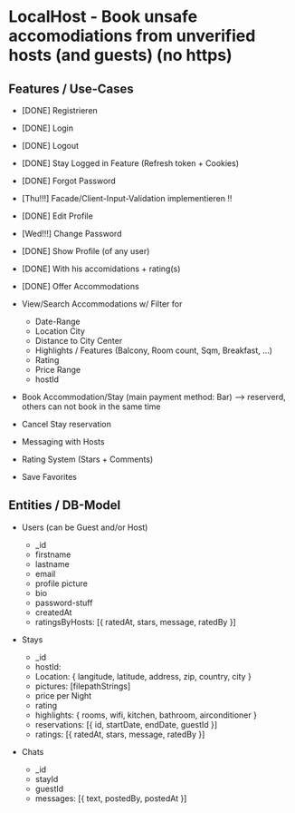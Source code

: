 # LocalHost - Book unsafe accomodiations from unverified hosts (and guests) (no https)

## Features / Use-Cases

- [DONE] Registrieren
- [DONE] Login
- [DONE] Logout
- [DONE] Stay Logged in Feature (Refresh token + Cookies)

- [DONE] Forgot Password
- [Thu!!!] Facade/Client-Input-Validation implementieren !!
- [DONE] Edit Profile
- [Wed!!!] Change Password

- [DONE] Show Profile (of any user)
- [DONE] With his accomidations + rating(s)
- [DONE] Offer Accommodations
- View/Search Accommodations w/ Filter for
  - Date-Range
  - Location City
  - Distance to City Center
  - Highlights / Features (Balcony, Room count, Sqm, Breakfast, ...)
  - Rating
  - Price Range
  - hostId
- Book Accommodation/Stay (main payment method: Bar)
  --> reserverd, others can not book in the same time
- Cancel Stay reservation

- Messaging with Hosts
- Rating System (Stars + Comments)

- Save Favorites

## Entities / DB-Model

- Users (can be Guest and/or Host)

  - \_id
  - firstname
  - lastname
  - email
  - profile picture
  - bio
  - password-stuff
  - createdAt
  - ratingsByHosts: [{ ratedAt, stars, message, ratedBy }]

- Stays

  - \_id
  - hostId: <userId>
  - Location: { langitude, latitude, address, zip, country, city }
  - pictures: [filepathStrings]
  - price per Night
  - rating
  - highlights: { rooms, wifi, kitchen, bathroom, airconditioner }
  - reservations: [{ id, startDate, endDate, guestId }]
  - ratings: [{ ratedAt, stars, message, ratedBy }]

- Chats
  - \_id
  - stayId
  - guestId
  - messages: [{ text, postedBy, postedAt }]
